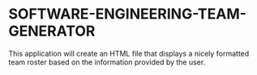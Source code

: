 # SOFTWARE-ENGINEERING-TEAM-GENERATOR
This application will create an HTML file that displays a nicely formatted team roster based on the information provided by the user. 
